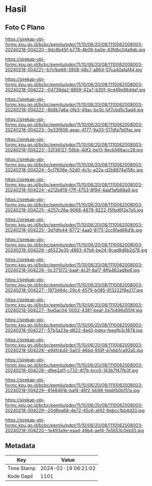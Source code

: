 # Hasil

## Foto C Plano

https://sirekap-obj-formc.kpu.go.id/bcbc/pemilu/pdpr/11/10/06/20/08/1110062008003-20240218-004220--9dc6b45f-b778-4b09-ba0e-43fdbc04a9ab.jpg

https://sirekap-obj-formc.kpu.go.id/bcbc/pemilu/pdpr/11/10/06/20/08/1110062008003-20240218-004221--b7cfbe66-3908-48c7-a864-07ca40afaf44.jpg

https://sirekap-obj-formc.kpu.go.id/bcbc/pemilu/pdpr/11/10/06/20/08/1110062008003-20240218-004222--04739da2-8859-42a7-b301-4cd49e88ddaf.jpg

https://sirekap-obj-formc.kpu.go.id/bcbc/pemilu/pdpr/11/10/06/20/08/1110062008003-20240218-004222--6b6b7a6a-0fe3-49ac-bc0c-bf7cbd5c5ad4.jpg

https://sirekap-obj-formc.kpu.go.id/bcbc/pemilu/pdpr/11/10/06/20/08/1110062008003-20240218-004223--3e33f606-aeac-4177-9a33-517dfa7b0fac.jpg

https://sirekap-obj-formc.kpu.go.id/bcbc/pemilu/pdpr/11/10/06/20/08/1110062008003-20240218-004223--32f38127-56bb-4df2-be13-8ecb566acc28.jpg

https://sirekap-obj-formc.kpu.go.id/bcbc/pemilu/pdpr/11/10/06/20/08/1110062008003-20240218-004224--5cf7636e-52d0-4c1c-a22a-d2b8874a158c.jpg

https://sirekap-obj-formc.kpu.go.id/bcbc/pemilu/pdpr/11/10/06/20/08/1110062008003-20240218-004224--e212b819-f7ff-4753-8f94-4aaf1afb68a9.jpg

https://sirekap-obj-formc.kpu.go.id/bcbc/pemilu/pdpr/11/10/06/20/08/1110062008003-20240218-004225--4257c26a-9068-4879-8222-f5fbd6f2e7a5.jpg

https://sirekap-obj-formc.kpu.go.id/bcbc/pemilu/pdpr/11/10/06/20/08/1110062008003-20240218-004225--3d7dfe44-6772-4aa0-8175-2cc6fad66d1b.jpg

https://sirekap-obj-formc.kpu.go.id/bcbc/pemilu/pdpr/11/10/06/20/08/1110062008003-20240218-004226--d5523e35-4893-47b6-be24-9cad8d6b2d78.jpg

https://sirekap-obj-formc.kpu.go.id/bcbc/pemilu/pdpr/11/10/06/20/08/1110062008003-20240218-004226--0c371072-baaf-4c2f-8a17-8ffa462ad8e8.jpg

https://sirekap-obj-formc.kpu.go.id/bcbc/pemilu/pdpr/11/10/06/20/08/1110062008003-20240218-004227--1973484c-29c4-4579-b085-913222f8e217.jpg

https://sirekap-obj-formc.kpu.go.id/bcbc/pemilu/pdpr/11/10/06/20/08/1110062008003-20240218-004227--fea5ac04-0002-4381-beaf-2e7b496d55f4.jpg

https://sirekap-obj-formc.kpu.go.id/bcbc/pemilu/pdpr/11/10/06/20/08/1110062008003-20240218-004227--57b3a23a-d622-4ad3-bdea-feeafb3c1878.jpg

https://sirekap-obj-formc.kpu.go.id/bcbc/pemilu/pdpr/11/10/06/20/08/1110062008003-20240218-004228--e94fcbd3-5a03-46bd-959f-a7ebb1ca92a5.jpg

https://sirekap-obj-formc.kpu.go.id/bcbc/pemilu/pdpr/11/10/06/20/08/1110062008003-20240218-004228--dfee2a11-c732-4f7b-bcc0-143b7f47fb3f.jpg

https://sirekap-obj-formc.kpu.go.id/bcbc/pemilu/pdpr/11/10/06/20/08/1110062008003-20240218-004229--81e8461b-baf4-46f2-bb98-febbfb0bf51a.jpg

https://sirekap-obj-formc.kpu.go.id/bcbc/pemilu/pdpr/11/10/06/20/08/1110062008003-20240218-004229--20d8ea68-4e72-45c6-af42-6ebcc1bb4d20.jpg

https://sirekap-obj-formc.kpu.go.id/bcbc/pemilu/pdpr/11/10/06/20/08/1110062008003-20240218-004220--1e493a9e-eaad-49b4-aef4-7e5653c0eb55.jpg


## Metadata

| Key        | Value               |
| ---------- | ------------------- |
| Time Stamp | 2024-02-19 06:21:02 |
| Kode Dapil | 1101                |



